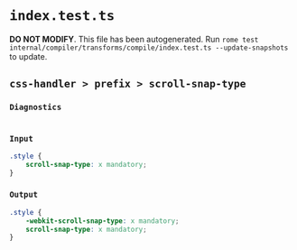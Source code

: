 # `index.test.ts`

**DO NOT MODIFY**. This file has been autogenerated. Run `rome test internal/compiler/transforms/compile/index.test.ts --update-snapshots` to update.

## `css-handler > prefix > scroll-snap-type`

### `Diagnostics`

```css

```

### `Input`

```css
.style {
	scroll-snap-type: x mandatory;
}

```

### `Output`

```css
.style {
	-webkit-scroll-snap-type: x mandatory;
	scroll-snap-type: x mandatory;
}

```

